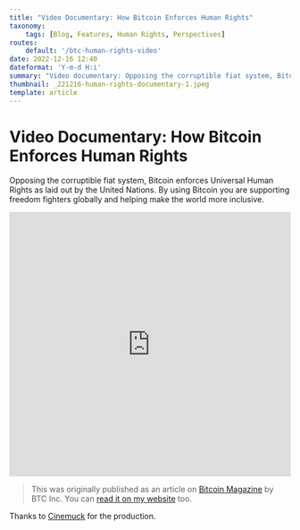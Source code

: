 ```yaml
---
title: "Video Documentary: How Bitcoin Enforces Human Rights"
taxonomy:
    tags: [Blog, Features, Human Rights, Perspectives]
routes:
    default: '/btc-human-rights-video'
date: 2022-12-16 12:40
dateformat: 'Y-m-d H:i'
summary: "Video documentary: Opposing the corruptible fiat system, Bitcoin enforces Universal Human Rights as laid out by the United Nations. By using Bitcoin you’re supporting freedom fighters globally and helping make the world more inclusive."
thumbnail: _221216-human-rights-documentary-1.jpeg
template: article
---
```



# Video Documentary: How Bitcoin Enforces Human Rights

Opposing the corruptible fiat system, Bitcoin enforces Universal Human Rights as laid out by the United Nations. By using Bitcoin you are supporting freedom fighters globally and helping make the world more inclusive. 

<iframe width="100%" height="473" src="https://www.youtube.com/embed/AXLiwrrk3sk" title="YouTube video player" frameborder="0" allow="accelerometer; autoplay; clipboard-write; encrypted-media; gyroscope; picture-in-picture" allowfullscreen></iframe>

> This was originally published as an article on [Bitcoin Magazine](https://bitcoinmagazine.com/culture/bitcoin-enforces-universal-human-rights) by BTC Inc. 
> You can [read it on my website](https://anitaposch.com/bitcoin-enforces-human-rights) too.

Thanks to [Cinemuck](https://cinemuck.de) for the production.